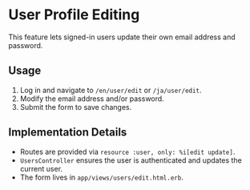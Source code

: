 # User Profile Editing

This feature lets signed-in users update their own email address and password.

## Usage
1. Log in and navigate to `/en/user/edit` or `/ja/user/edit`.
2. Modify the email address and/or password.
3. Submit the form to save changes.

## Implementation Details
- Routes are provided via `resource :user, only: %i[edit update]`.
- `UsersController` ensures the user is authenticated and updates the current user.
- The form lives in `app/views/users/edit.html.erb`.

